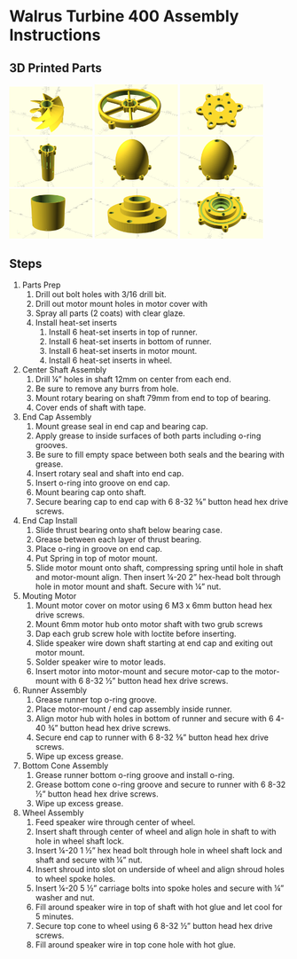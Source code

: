 # Walrus Turbine 400 Assembly Instructions

## 3D Printed Parts
<img src="images/runner%202.png" title="Runner" width="150"> <img src="images/wheel.png" title="Wheel" width="150"> <img src="images/motor_cover.png" title="Motor Cover" width="150"> <img src="images/motor_mount.png" title="Motor Mount" width="150"> <img src="images/nose_cone_bottom.png" title="Nose Cone Bottom" width="150"> <img src="images/nose_cone_top.png" title="Nose Cone Top" width="150"> <img src="images/shroud.png" title="Shroud" width="150"> <img src="images/bearing_case_cover.png" title="Bearing Case Cover" width="150"> <img src="images/end_cap.png" title="End Cap" width="150"> 
## Steps
1. Parts Prep
    1. Drill out bolt holes with 3/16 drill bit.
    2. Drill out motor mount holes in motor cover with 
    3. Spray all parts (2 coats) with clear glaze.
    4. Install heat-set inserts
        1. Install 6 heat-set inserts in top of runner.
        2. Install 6 heat-set inserts in bottom of runner.
        3. Install 6 heat-set inserts in motor mount.
        4. Install 6 heat-set inserts in wheel.
2. Center Shaft Assembly
    1. Drill ¼” holes in shaft 12mm on center from each end.
    2. Be sure to remove any burrs from hole.
    3. Mount rotary bearing on shaft 79mm from end to top of bearing.
    4. Cover ends of shaft with tape.
3. End Cap Assembly
    1. Mount grease seal in end cap and bearing cap.
    2. Apply grease to inside surfaces of both parts including o-ring grooves.
    3. Be sure to fill empty space between both seals and the bearing with grease.  
    4. Insert rotary seal and shaft into end cap. 
    5. Insert o-ring into groove on end cap.
    6. Mount bearing cap onto shaft.
    7. Secure bearing cap to end cap with 6 8-32 ⅝” button head hex drive screws.
4. End Cap Install
    1. Slide thrust bearing onto shaft below bearing case.
    2. Grease between each layer of thrust bearing.
    3. Place o-ring in groove on end cap.
    4. Put Spring in top of motor mount.
    5. Slide motor mount onto shaft, compressing spring until hole in shaft and motor-mount align.  Then insert ¼-20 2” hex-head bolt through hole in motor mount and shaft.  Secure with ¼” nut.  
5. Mouting Motor
    1. Mount motor cover on motor using 6 M3 x 6mm button head hex drive screws.
    2. Mount 6mm motor hub onto motor shaft with two grub screws
    3. Dap each grub screw hole with loctite before inserting.
    4. Slide speaker wire down shaft starting at end cap and exiting out motor mount.
    5. Solder speaker wire to motor leads.
    6. Insert motor into motor-mount and secure motor-cap to the motor-mount with 6 8-32 ½” button head hex drive screws.
6. Runner Assembly
    1. Grease runner top o-ring groove.
    2. Place motor-mount / end cap assembly inside runner.
    3. Align motor hub with holes in bottom of runner and secure with 6 4-40 ¾” button head hex drive screws.
    4. Secure end cap to runner with 6 8-32 ⅝” button head hex drive screws.
    5. Wipe up excess grease.
7. Bottom Cone Assembly
    1. Grease runner bottom o-ring groove and install o-ring.
    2. Grease bottom cone o-ring groove and secure to runner with 6 8-32 ½” button head hex drive screws.
    3. Wipe up excess grease. 
8. Wheel Assembly
    1. Feed speaker wire through center of wheel.
    2. Insert shaft through center of wheel and align hole in shaft to with hole in wheel shaft lock. 
    3. Insert ¼-20 1 ½” hex head bolt through hole in wheel shaft lock and shaft and secure with ¼” nut.
    4. Insert shroud into slot on underside of wheel and align shroud holes to wheel spoke holes.
    5. Insert ¼-20 5 ½” carriage bolts into spoke holes and secure with ¼” washer and nut.
    6. Fill around speaker wire in top of shaft with hot glue and let cool for 5 minutes.
    7. Secure top cone to wheel using 6 8-32 ½” button head hex drive screws.
    8. Fill around speaker wire in top cone hole with hot glue.
